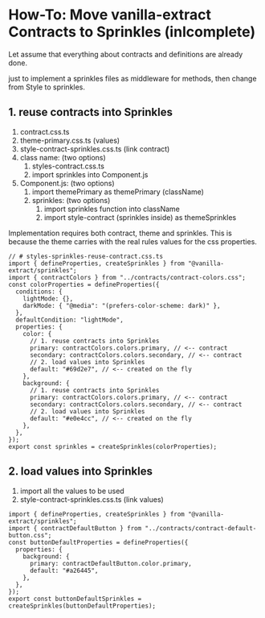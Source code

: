 # How-To: Move vanilla-extract Contracts to Sprinkles (inlcomplete)

Let assume that everything about contracts and definitions are already done.

just to implement a sprinkles files as middleware for methods, then change from Style to sprinkles.


## 1. reuse contracts into Sprinkles
1. contract.css.ts
2. theme-primary.css.ts (values)
3. style-contract-sprinkles.css.ts (link contract)
4. class name: (two options)
      1. styles-contract.css.ts
      2. import sprinkles into Component.js
5. Component.js: (two options)
      1. import themePrimary as themePrimary (className)
      2. sprinkles: (two options)
         1. import sprinkles function into className
         2. import style-contract (sprinkles inside) as themeSprinkles

Implementation requires both contract, theme and sprinkles. This is because the theme carries with the real rules values for the css properties.

```
// # styles-sprinkles-reuse-contract.css.ts
import { defineProperties, createSprinkles } from "@vanilla-extract/sprinkles";
import { contractColors } from "../contracts/contract-colors.css";
const colorProperties = defineProperties({
  conditions: {
    lightMode: {},
    darkMode: { "@media": "(prefers-color-scheme: dark)" },
  },
  defaultCondition: "lightMode",
  properties: {
    color: {
      // 1. reuse contracts into Sprinkles
      primary: contractColors.colors.primary, // <-- contract
      secondary: contractColors.colors.secondary, // <-- contract
      // 2. load values into Sprinkles
      default: "#69d2e7", // <-- created on the fly
    },
    background: {
      // 1. reuse contracts into Sprinkles
      primary: contractColors.colors.primary, // <-- contract
      secondary: contractColors.colors.secondary, // <-- contract
      // 2. load values into Sprinkles
      default: "#e0e4cc", // <-- created on the fly
    },
  },
});
export const sprinkles = createSprinkles(colorProperties);
```


## 2. load values into Sprinkles
1. import all the values to be used
2. style-contract-sprinkles.css.ts (link values)

```
import { defineProperties, createSprinkles } from "@vanilla-extract/sprinkles";
import { contractDefaultButton } from "../contracts/contract-default-button.css";
const buttonDefaultProperties = defineProperties({
  properties: {
    background: {
      primary: contractDefaultButton.color.primary,
      default: "#a26445",
    },
  },
});
export const buttonDefaultSprinkles = createSprinkles(buttonDefaultProperties);
```






